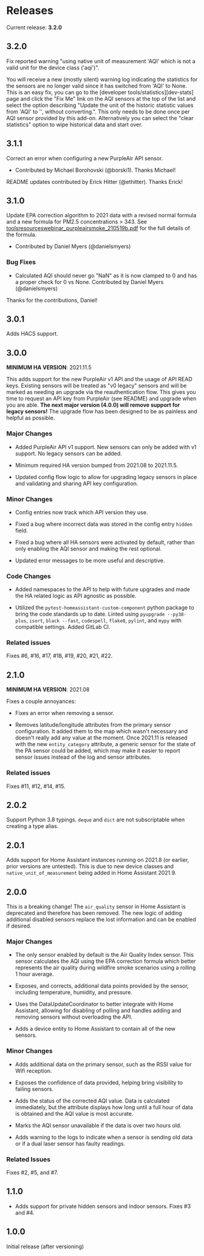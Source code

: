 # Releases

Current release: **3.2.0**

## 3.2.0

Fix reported warning "using native unit of measurement 'AQI' which is
not a valid unit for the device class ('aqi')".

You will receive a new (mostly silent) warning log indicating the
statistics for the sensors are no longer valid since it has switched
from 'AQI' to None. This is an easy fix, you can go to the [developer
tools/statistics][dev-stats] page and click the "Fix Me" link on the AQI
sensors at the top of the list and select the option describing "Update
the unit of the historic statistic values from 'AQI' to '', without
converting.". This only needs to be done once per AQI sensor provided by
this add-on. Alternatively you can select the "clear statistics" option
to wipe historical data and start over.

## 3.1.1

Correct an error when configuring a new PurpleAir API sensor.

  - Contributed by Michael Borohovski (@borski1). Thanks Michael!

README updates contributed by Erick Hitter (@ethitter). Thanks Erick!

## 3.1.0

Update EPA correction algorithm to 2021 data with a revised normal
formula and a new formula for PM2.5 concentrations > 343. See
[toolsresourceswebinar_purpleairsmoke_210519b.pdf][epa-smoke] for the
full details of the formula.

  - Contributed by Daniel Myers (@danielsmyers)

[epa-smoke]: https://www.epa.gov/sites/default/files/2021-05/documents/toolsresourceswebinar_purpleairsmoke_210519b.pdf


### Bug Fixes

* Calculated AQI should never go "NaN" as it is now clamped to 0 and has
  a proper check for 0 vs None.
  Contributed by Daniel Myers (@danielsmyers)

Thanks for the contributions, Daniel!



## 3.0.1

Adds HACS support.



## 3.0.0

**MINIMUM HA VERSION**: 2021.11.5

This adds support for the new PurpleAir v1 API and the usage of API READ
keys. Existing sensors will be treated as "v0 legacy" sensors and will
be marked as needing an upgrade via the reauthentication flow. This
gives you time to request an API key from PurpleAir (see README) and
upgrade when you are able. **The next major version (4.0.0) will remove
support for legacy sensors!** The upgrade flow has been designed to be
as painless and helpful as possible.


### Major Changes

* Added PurpleAir API v1 support. New sensors can only be added with v1
  support. No legacy sensors can be added.

* Minimum required HA version bumped from 2021.08 to 2021.11.5.

* Updated config flow logic to allow for upgrading legacy sensors in
  place and validating and sharing API key configuration.


### Minor Changes

* Config entries now track which API version they use.

* Fixed a bug where incorrect data was stored in the config entry
  `hidden` field.

* Fixed a bug where all HA sensors were activated by default, rather
  than only enabling the AQI sensor and making the rest optional.

* Updated error messages to be more useful and descriptive.


### Code Changes

* Added namespaces to the API to help with future upgrades and made the
  HA related logic as API agnostic as possible.

* Utilized the `pytest-homeassistant-custom-component` python package to
  bring the code standards up to date. Linted using `pyupgrade
  --py38-plus`, `isort`, `black --fast`, `codespell`, `flake8`,
  `pylint`, and `mypy` with compatible settings. Added GitLab CI.


### Related issues

Fixes #6, #16, #17, #18, #19, #20, #21, #22.



## 2.1.0

**MINIMUM HA VERSION**: 2021.08

Fixes a couple annoyances:

* Fixes an error when removing a sensor.

* Removes latitude/longitude attributes from the primary sensor
  configuration. It added them to the map which wasn't necessary and
  doesn't really add any value at the moment. Once 2021.11 is released
  with the new `entity_category` attribute, a generic sensor for the
  state of the PA sensor could be added, which may make it easier to
  report sensor issues instead of the log and sensor attributes.


### Related issues

Fixes #11, #12, #14, #15.



## 2.0.2

Support Python 3.8 typings. `deque` and `dict` are not subscriptable
when creating a type alias.



## 2.0.1

Adds support for Home Assistant instances running on 2021.8 (or earlier,
prior versions are untested). This is due to new device classes and
`native_unit_of_measurement` being added in Home Assistant 2021.9.



## 2.0.0

This is a breaking change! The `air_quality` sensor in Home Assistant is
deprecated and therefore has been removed. The new logic of adding
additional disabled sensors replace the lost information and can be
enabled if desired.


### Major Changes

* The only sensor enabled by default is the Air Quality Index sensor.
  This sensor calculates the AQI using the EPA correction formula which
  better represents the air quality during wildfire smoke scenarios
  using a rolling 1 hour average.

* Exposes, and corrects, additional data points provided by the sensor,
  including temperature, humidity, and pressure.

* Uses the DataUpdateCoordinator to better integrate with Home
  Assistant, allowing for disabling of polling and handles adding and
  removing sensors without overloading the API.

* Adds a device entity to Home Assistant to contain all of the new
  sensors.


### Minor Changes

* Adds additional data on the primary sensor, such as the RSSI value for
  Wifi reception.

* Exposes the confidence of data provided, helping bring visibility to
  failing sensors.

* Adds the status of the corrected AQI value. Data is calculated
  immediately, but the attribute displays how long until a full hour of
  data is obtained and the AQI value is most accurate.

* Marks the AQI sensor unavailable if the data is over two hours old.

* Adds warning to the logs to indicate when a sensor is sending old data
  or if a dual laser sensor has faulty readings.


### Related Issues

Fixes #2, #5, and #7.



## 1.1.0

* Adds support for private hidden sensors and indoor sensors. Fixes #3
  and #4.



## 1.0.0

Initial release (after versioning)
